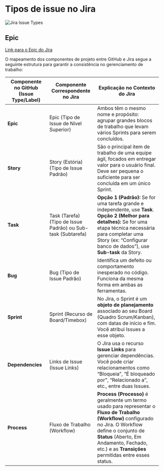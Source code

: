 # Tipos de issue no Jira

![Jira Issue Types](https://wac-cdn.atlassian.com/dam/jcr:9ad770b4-f380-40b8-a802-05abe4e4ebee/issue-hierarchy-v2.png?cdnVersion=3040 "Jira Issue Types Image!")
## Epic
[Link para o Epic do Jira](https://www.atlassian.com/software/jira/guides/issues/overview#what-is-an-work%20item)

O mapeamento dos componentes de projeto entre GitHub e Jira segue a seguinte estrutura para garantir a consistência no gerenciamento de trabalho:

| **Componente no GitHub (Issue Type/Label)** | **Componente Correspondente no Jira** | **Explicação no Contexto do Jira** |
|---------------------------------------------|---------------------------------------|------------------------------------|
| **Epic** | Epic (Tipo de Issue de Nível Superior) | Ambos têm o mesmo nome e propósito: agrupar grandes blocos de trabalho que levam vários Sprints para serem concluídos. |
| **Story** | Story (Estória) (Tipo de Issue Padrão) | São o principal item de trabalho de uma equipe ágil, focados em entregar valor para o usuário final. Deve ser pequena o suficiente para ser concluída em um único Sprint. |
| **Task** | Task (Tarefa) (Tipo de Issue Padrão) ou Sub-task (Subtarefa) | **Opção 1 (Padrão):** Se for uma tarefa grande e independente, use **Task**. **Opção 2 (Melhor para detalhes):** Se for uma etapa técnica necessária para completar uma Story (ex: “Configurar banco de dados”), use **Sub-task** da Story. |
| **Bug** | Bug (Tipo de Issue Padrão) | Identifica um defeito ou comportamento inesperado no código. Funciona da mesma forma em ambas as ferramentas. |
| **Sprint** | Sprint (Recurso de Board/Timebox) | No Jira, o Sprint é um **objeto de planejamento** associado ao seu Board (Quadro Scrum/Kanban), com datas de início e fim. Você atribui Issues a esse objeto. |
| **Dependencies** | Links de Issue (Issue Links) | O Jira usa o recurso **Issue Links** para gerenciar dependências. Você pode criar relacionamentos como “Bloqueia”, “É bloqueado por”, “Relacionado a”, etc., entre duas Issues. |
| **Process** | Fluxo de Trabalho (Workflow) | **Process (Processo)** é geralmente um termo usado para representar o **Fluxo de Trabalho (Workflow)** configurado no Jira. O Workflow define o conjunto de **Status** (Aberto, Em Andamento, Fechado, etc.) e as **Transições** permitidas entre esses status. |




